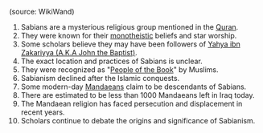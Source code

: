 (source: WikiWand)

1. Sabians are a mysterious religious group mentioned in the [Quran](https://www.wikiwand.com/en/Quran "Quran").
2. They were known for their [monotheistic](https://www.wikiwand.com/en/Monotheistic "Monotheistic") beliefs and star worship.
3. Some scholars believe they may have been followers of [Yahya ibn Zakariyya (A.K.A John the Baptist)](https://www.wikiwand.com/en/John_the_Baptist_in_Islam).
4. The exact location and practices of Sabians is unclear.
5. They were recognized as "[People of the Book](https://www.wikiwand.com/en/People_of_the_Book "People of the Book")" by Muslims.
6. Sabianism declined after the Islamic conquests.
7. Some modern-day [Mandaeans](https://www.wikiwand.com/en/Mandaeans "Mandaeans") claim to be descendants of Sabians.
8. There are estimated to be less than 1000 Mandaeans left in Iraq today.
9. The Mandaean religion has faced persecution and displacement in recent years.
10. Scholars continue to debate the origins and significance of Sabianism.

